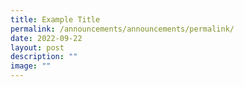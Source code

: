 ```yaml
---
title: Example Title
permalink: /announcements/announcements/permalink/
date: 2022-09-22
layout: post
description: ""
image: ""
---
```

